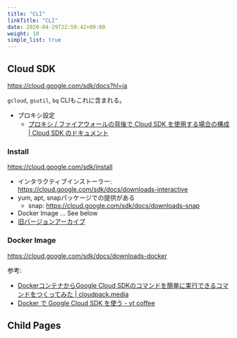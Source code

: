 ```yaml
---
title: "CLI"
linkTitle: "CLI"
date: 2020-04-29T22:59:42+09:00
weight: 10
simple_list: true
---
```


## Cloud SDK

https://cloud.google.com/sdk/docs?hl=ja

`gcloud`, `gsutil`, `bq` CLIもこれに含まれる。

- プロキシ設定
  - [プロキシ / ファイアウォールの背後で Cloud SDK を使用する場合の構成 | Cloud SDK のドキュメント](https://cloud.google.com/sdk/docs/proxy-settings?hl=ja)

### Install

https://cloud.google.com/sdk/install

- インタラクティブインストーラー: https://cloud.google.com/sdk/docs/downloads-interactive
- yum, apt, snapパッケージでの提供がある
  - snap: https://cloud.google.com/sdk/docs/downloads-snap
- Docker Image ... See below
- [旧バージョンアーカイブ](https://cloud.google.com/sdk/docs/downloads-versioned-archives)

### Docker Image

https://cloud.google.com/sdk/docs/downloads-docker

参考:

- [DockerコンテナからGoogle Cloud SDKのコマンドを簡単に実行できるコマンドをつくってみた | cloudpack.media](https://cloudpack.media/50237)
- [Docker で Google Cloud SDK を使う - yt coffee](https://yuku.takahashi.coffee/blog/2019/01/google-cloud-sdk-in-docker)

## Child Pages
